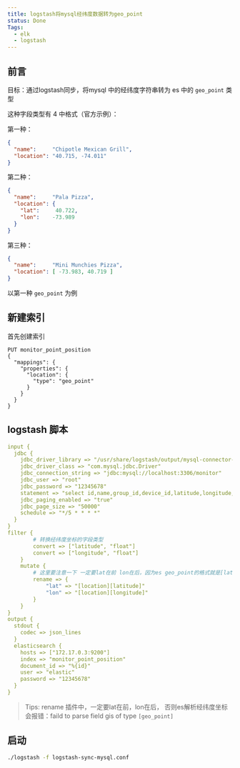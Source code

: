 ```yaml
---
title: logstash将mysql经纬度数据转为geo_point
status: Done
Tags:
  - elk
  - logstash
---
```


## 前言

目标：通过logstash同步，将mysql 中的经纬度字符串转为 es 中的 `geo_point` 类型

这种字段类型有 4 中格式（官方示例）：

第一种：

```json
{
  "name":     "Chipotle Mexican Grill",
  "location": "40.715, -74.011" 
}
```

第二种：

```json
{
  "name":     "Pala Pizza",
  "location": { 
    "lat":     40.722,
    "lon":    -73.989
  }
}
```

第三种：

```json
{
  "name":     "Mini Munchies Pizza",
  "location": [ -73.983, 40.719 ] 
}
```

以第一种 `geo_point` 为例

## 新建索引

首先创建索引

```http
PUT monitor_point_position
{
  "mappings": {
    "properties": {
      "location": {  
        "type": "geo_point"  
      }
    }
  }
}
```

## logstash 脚本

```yaml
input {  
  jdbc {  
    jdbc_driver_library => "/usr/share/logstash/output/mysql-connector-java-8.0.21.jar"  
    jdbc_driver_class => "com.mysql.jdbc.Driver"  
    jdbc_connection_string => "jdbc:mysql://localhost:3306/monitor"  
    jdbc_user => "root"  
    jdbc_password => "12345678"  
    statement => "select id,name,group_id,device_id,latitude,longitude,concat_ws(',',`latitude`, `longitude`) as location from monitor_point_position"  
    jdbc_paging_enabled => "true"  
    jdbc_page_size => "50000"  
    schedule => "*/5 * * * *"  
  }  
}  
filter {  
        # 转换经纬度坐标的字段类型  
        convert => ["latitude", "float"]  
        convert => ["longitude", "float"]  
    }  
    mutate {  
        # 这里要注意一下 一定要lat在前 lon在后，因为es geo_point的格式就是[lat, lon]  
        rename => {  
            "lat" => "[location][latitude]"  
            "lon" => "[location][longitude]"  
        }  
    }  
}  
output {  
  stdout {  
    codec => json_lines  
  }  
  elasticsearch {  
    hosts => ["172.17.0.3:9200"]  
    index => "monitor_point_position"  
    document_id => "%{id}"  
    user => "elastic"  
    password => "12345678"  
  }  
}
```

>Tips: rename 插件中，一定要lat在前，lon在后， 否则es解析经纬度坐标会报错：faild to parse field gis of type `[geo_point]`

## 启动

```sh
./logstash -f logstash-sync-mysql.conf
```
